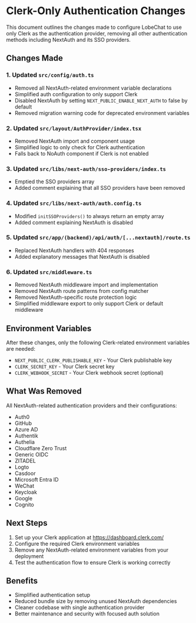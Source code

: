 # Clerk-Only Authentication Changes

This document outlines the changes made to configure LobeChat to use only Clerk as the authentication provider, removing all other authentication methods including NextAuth and its SSO providers.

## Changes Made

### 1. Updated `src/config/auth.ts`
- Removed all NextAuth-related environment variable declarations
- Simplified auth configuration to only support Clerk
- Disabled NextAuth by setting `NEXT_PUBLIC_ENABLE_NEXT_AUTH` to false by default
- Removed migration warning code for deprecated environment variables

### 2. Updated `src/layout/AuthProvider/index.tsx`
- Removed NextAuth import and component usage
- Simplified logic to only check for Clerk authentication
- Falls back to NoAuth component if Clerk is not enabled

### 3. Updated `src/libs/next-auth/sso-providers/index.ts`
- Emptied the SSO providers array
- Added comment explaining that all SSO providers have been removed

### 4. Updated `src/libs/next-auth/auth.config.ts`
- Modified `initSSOProviders()` to always return an empty array
- Added comment explaining NextAuth is disabled

### 5. Updated `src/app/(backend)/api/auth/[...nextauth]/route.ts`
- Replaced NextAuth handlers with 404 responses
- Added explanatory messages that NextAuth is disabled

### 6. Updated `src/middleware.ts`
- Removed NextAuth middleware import and implementation
- Removed NextAuth route patterns from config matcher
- Removed NextAuth-specific route protection logic
- Simplified middleware export to only support Clerk or default middleware

## Environment Variables

After these changes, only the following Clerk-related environment variables are needed:

- `NEXT_PUBLIC_CLERK_PUBLISHABLE_KEY` - Your Clerk publishable key
- `CLERK_SECRET_KEY` - Your Clerk secret key  
- `CLERK_WEBHOOK_SECRET` - Your Clerk webhook secret (optional)

## What Was Removed

All NextAuth-related authentication providers and their configurations:
- Auth0
- GitHub
- Azure AD
- Authentik
- Authelia
- Cloudflare Zero Trust
- Generic OIDC
- ZITADEL
- Logto
- Casdoor
- Microsoft Entra ID
- WeChat
- Keycloak
- Google
- Cognito

## Next Steps

1. Set up your Clerk application at https://dashboard.clerk.com/
2. Configure the required Clerk environment variables
3. Remove any NextAuth-related environment variables from your deployment
4. Test the authentication flow to ensure Clerk is working correctly

## Benefits

- Simplified authentication setup
- Reduced bundle size by removing unused NextAuth dependencies
- Cleaner codebase with single authentication provider
- Better maintenance and security with focused auth solution
